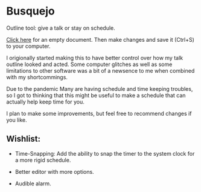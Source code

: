 # Busquejo
Outline tool: give a talk or stay on schedule. 

[Click here](https://travisa9.github.io/Busquejo/docs/empty.html) for an empty document. Then make changes and save it (Ctrl+S) to your computer.

I origionally started making this to have better control over how my talk outline looked and acted. Some computer glitches as well as some limitations to other software was a bit of a newsence to me when combined with my shortcommings.

Due to the pandemic Many are having schedule and time keeping troubles, so I got to thinking that this might be useful to make a schedule that can actually help keep time for you. 

I plan to make some improvements, but feel free to recommend changes if you like.

## Wishlist:

 * Time-Snapping: Add the ability to snap the timer to the system clock for a more rigid schedule.
 
 * Better editor with more options.
 
 * Audible alarm.
